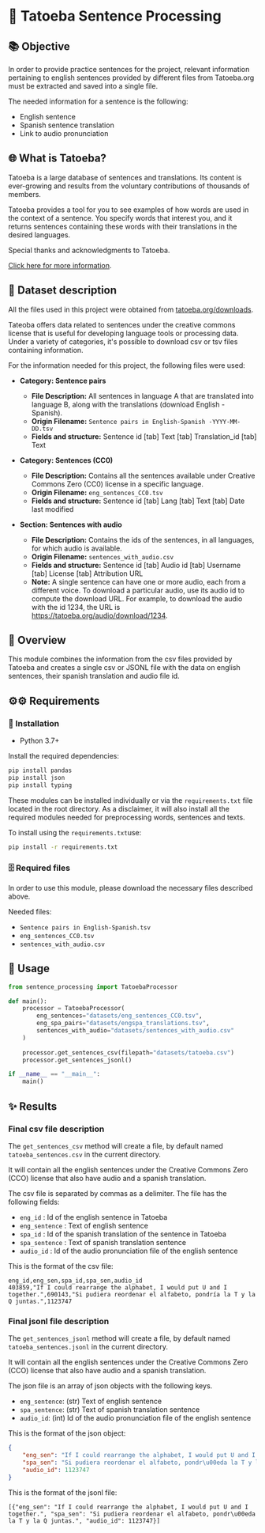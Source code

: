 # 📁 Tatoeba Sentence Processing

## 📚 Objective

In order to provide practice sentences for the project, relevant information pertaining to english sentences provided by different files from Tatoeba.org must be extracted and saved into a single file.

The needed information for a sentence is the following:

- English sentence
- Spanish sentence translation
- Link to audio pronunciation

## 🌐 What is Tatoeba?

Tatoeba is a large database of sentences and translations. Its content is ever-growing and results from the voluntary contributions of thousands of members.

Tatoeba provides a tool for you to see examples of how words are used in the context of a sentence. You specify words that interest you, and it returns sentences containing these words with their translations in the desired languages.

Special thanks and acknowledgments to Tatoeba.

[Click here for more information](https://tatoeba.org/en/about).

## 📂 Dataset description

All the files used in this project were obtained from [tatoeba.org/downloads](https://tatoeba.org/en/downloads).

Tateoba offers data related to sentences under the creative commons license that is useful for developing language tools or processing data. Under a variety of categories, it's possible to download csv or tsv files containing information.

For the information needed for this project, the following files were used:

- **Category: Sentence pairs**

  - **File Description:** All sentences in language A that are translated into language B, along with the translations (download English - Spanish).
  - **Origin Filename:** `Sentence pairs in English-Spanish -YYYY-MM-DD.tsv`
  - **Fields and structure:** Sentence id [tab] Text [tab] Translation_id [tab] Text

- **Category: Sentences (CC0)**

  - **File Description:** Contains all the sentences available under Creative Commons Zero (CC0) license in a specific language.
  - **Origin Filename:** `eng_sentences_CC0.tsv`
  - **Fields and structure:** Sentence id [tab] Lang [tab] Text [tab] Date last modified

- **Section: Sentences with audio**

  - **File Description:** Contains the ids of the sentences, in all languages, for which audio is available.
  - **Origin Filename:** `sentences_with_audio.csv`
  - **Fields and structure:** Sentence id [tab] Audio id [tab] Username [tab] License [tab] Attribution URL
  - **Note:** A single sentence can have one or more audio, each from a different voice. To download a particular audio, use its audio id to compute the download URL. For example, to download the audio with the id 1234, the URL is https://tatoeba.org/audio/download/1234.

## 📜 Overview

This module combines the information from the csv files provided by Tatoeba and
creates a single csv or JSONL file with the data on english sentences, their 
spanish translation and audio file id.

## ⚙️⚙️ Requirements

### 🔧 Installation

- Python 3.7+

Install the required dependencies:

```bash
pip install pandas
pip install json
pip install typing
```

These modules can be installed individually or via the `requirements.txt` file located in the root directory. As a disclaimer, it will also install all the required modules needed for preprocessing words, sentences and texts.

To install using the `requirements.txt`use:

```bash
pip install -r requirements.txt
```

### 🗄️ Required files

 In order to use this module, please download the necessary files described above.

 Needed files:

 - `Sentence pairs in English-Spanish.tsv`
 - `eng_sentences_CC0.tsv`
 - `sentences_with_audio.csv`

## 🚀 Usage

```python
from sentence_processing import TatoebaProcessor

def main():
    processor = TatoebaProcessor(
        eng_sentences="datasets/eng_sentences_CC0.tsv",
        eng_spa_pairs="datasets/engspa_translations.tsv",
        sentences_with_audio="datasets/sentences_with_audio.csv"
    ) 
    
    processor.get_sentences_csv(filepath="datasets/tatoeba.csv")
    processor.get_sentences_jsonl()

if __name__ == "__main__":
    main()
```
## ✨ Results
### Final csv file description

The `get_sentences_csv` method will create a file, by default named `tatoeba_sentences.csv` in the current directory. 

It will contain all the english sentences under the Creative Commons Zero (CCO) license that also have audio and a spanish translation.

The csv file is separated by commas as a delimiter. The file has the following fields:

- `eng_id` : Id of the english sentence in Tatoeba
- `eng_sentence` : Text of english sentence
- `spa_id` : Id of the spanish translation of the sentence in Tatoeba
- `spa_sentence` : Text of spanish translation sentence
- `audio_id` : Id of the audio pronunciation file of the english sentence

This is the format of the csv file:
```
eng_id,eng_sen,spa_id,spa_sen,audio_id
403859,"If I could rearrange the alphabet, I would put U and I together.",690143,"Si pudiera reordenar el alfabeto, pondría la T y la Q juntas.",1123747
```

### Final jsonl file description

The `get_sentences_jsonl` method will create a file, by default named `tatoeba_sentences.jsonl` in the current directory. 

It will contain all the english sentences under the Creative Commons Zero (CCO) license that also have audio and a spanish translation.

The json file is an array of json objects with the following keys.

- `eng_sentence`: (str) Text of english sentence
- `spa_sentence`: (str) Text of spanish translation sentence
- `audio_id`: (int) Id of the audio pronunciation file of the english sentence

This is the format of the json object: 

```json 
{
    "eng_sen": "If I could rearrange the alphabet, I would put U and I together.", 
    "spa_sen": "Si pudiera reordenar el alfabeto, pondr\u00eda la T y la Q juntas.",
    "audio_id": 1123747
}
```

This is the format of the jsonl file:

```jsonl
[{"eng_sen": "If I could rearrange the alphabet, I would put U and I together.", "spa_sen": "Si pudiera reordenar el alfabeto, pondr\u00eda la T y la Q juntas.", "audio_id": 1123747}]
```
